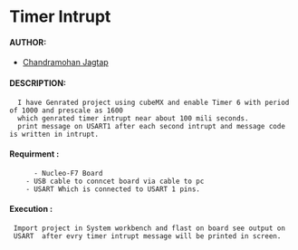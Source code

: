 # Timer Intrupt 

#### AUTHOR:

- [Chandramohan Jagtap](https://github.com/cmjagtap "Chandramohan's github profile")


#### DESCRIPTION:
      I have Genrated project using cubeMX and enable Timer 6 with period of 1000 and prescale as 1600 
      which genrated timer intrupt near about 100 mili seconds. 
      print message on USART1 after each second intrupt and message code is written in intrupt.

#### Requirment  :
	      - Nucleo-F7 Board
        - USB cable to conncet board via cable to pc
        - USART Which is connected to USART 1 pins.

#### Execution :  
	 Import project in System workbench and flast on board see output on 
	 USART  after evry timer intrupt message will be printed in screen. 

